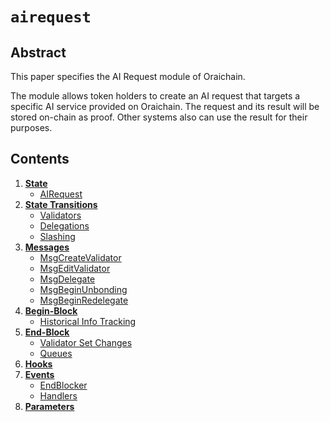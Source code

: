 <!--
order: 0
title: AI Request Overview
parent:
  title: "airequest"
-->

# `airequest`

## Abstract

This paper specifies the AI Request module of Oraichain.

The module allows token holders to create an AI request that targets a specific AI service provided on Oraichain. The request and its result will be stored on-chain as proof. Other systems also can use the result for their purposes.

## Contents

1. **[State](01_state.md)**
    - [AIRequest](01_state.md#airequest)
2. **[State Transitions](02_state_transitions.md)**
    - [Validators](02_state_transitions.md#validators)
    - [Delegations](02_state_transitions.md#delegations)
    - [Slashing](02_state_transitions.md#slashing)
3. **[Messages](03_messages.md)**
    - [MsgCreateValidator](03_messages.md#msgcreatevalidator)
    - [MsgEditValidator](03_messages.md#msgeditvalidator)
    - [MsgDelegate](03_messages.md#msgdelegate)
    - [MsgBeginUnbonding](03_messages.md#msgbeginunbonding)
    - [MsgBeginRedelegate](03_messages.md#msgbeginredelegate)
4. **[Begin-Block](04_begin_block.md)**
    - [Historical Info Tracking](04_begin_block.md#historical-info-tracking)
4. **[End-Block ](05_end_block.md)**
    - [Validator Set Changes](05_end_block.md#validator-set-changes)
    - [Queues ](05_end_block.md#queues-)
5. **[Hooks](06_hooks.md)**
6. **[Events](07_events.md)**
    - [EndBlocker](07_events.md#endblocker)
    - [Handlers](07_events.md#handlers)
7. **[Parameters](08_params.md)**
